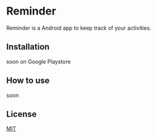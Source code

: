 # Reminder

Reminder is a Android app to keep track of your activities.

## Installation

soon on Google Playstore

## How to use

soon

## License
[MIT](https://choosealicense.com/licenses/mit/)
